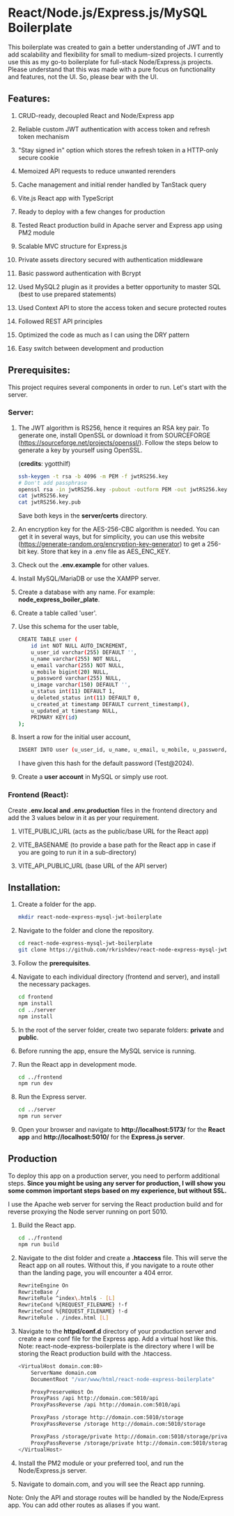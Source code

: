 # React/Node.js/Express.js/MySQL Boilerplate

This boilerplate was created to gain a better understanding of JWT and to add scalability and flexibility for small to medium-sized projects. I currently use this as my go-to boilerplate for full-stack Node/Express.js projects. Please understand that this was made with a pure focus on functionality and features, not the UI. So, please bear with the UI.

## Features:

1. CRUD-ready, decoupled React and Node/Express app

2. Reliable custom JWT authentication with access token and refresh token mechanism

3. "Stay signed in" option which stores the refresh token in a HTTP-only secure cookie

4. Memoized API requests to reduce unwanted rerenders

5. Cache management and initial render handled by TanStack query

6. Vite.js React app with TypeScript

7. Ready to deploy with a few changes for production

8. Tested React production build in Apache server and Express app using PM2 module

9. Scalable MVC structure for Express.js

10. Private assets directory secured with authentication middleware

11. Basic password authentication with Bcrypt

12. Used MySQL2 plugin as it provides a better opportunity to master SQL (best to use prepared statements)

13. Used Context API to store the access token and secure protected routes

14. Followed REST API principles

15. Optimized the code as much as I can using the DRY pattern

16. Easy switch between development and production

## Prerequisites:

This project requires several components in order to run. Let's start with the server.

### Server:

1. The JWT algorithm is RS256, hence it requires an RSA key pair. To generate one, install OpenSSL or download it from SOURCEFORGE (https://sourceforge.net/projects/openssl/). Follow the steps below to generate a key by yourself using OpenSSL.

   (**credits**: ygotthilf)

   ```bash
   ssh-keygen -t rsa -b 4096 -m PEM -f jwtRS256.key
   # Don't add passphrase
   openssl rsa -in jwtRS256.key -pubout -outform PEM -out jwtRS256.key.pub
   cat jwtRS256.key
   cat jwtRS256.key.pub
   ```

   Save both keys in the **server/certs** directory.

2. An encryption key for the AES-256-CBC algorithm is needed. You can get it in several ways, but for simplicity, you can use this website (https://generate-random.org/encryption-key-generator) to get a 256-bit key. Store that key in a .env file as AES_ENC_KEY.

3. Check out the **.env.example** for other values.

4. Install MySQL/MariaDB or use the XAMPP server.

5. Create a database with any name. For example: **node_express_boiler_plate**.

6. Create a table called 'user'.

7. Use this schema for the user table,

   ```bash
   CREATE TABLE user (
       id int NOT NULL AUTO_INCREMENT,
       u_user_id varchar(255) DEFAULT '',
       u_name varchar(255) NOT NULL,
       u_email varchar(255) NOT NULL,
       u_mobile bigint(20) NULL,
       u_password varchar(255) NULL,
       u_image varchar(150) DEFAULT '',
       u_status int(11) DEFAULT 1,
       u_deleted_status int(11) DEFAULT 0,
       u_created_at timestamp DEFAULT current_timestamp(),
       u_updated_at timestamp NULL,
       PRIMARY KEY(id)
   );
   ```

8. Insert a row for the initial user account,

   ```bash
   INSERT INTO user (u_user_id, u_name, u_email, u_mobile, u_password, u_image) VALUES (CONCAT('UID', FLOOR(100000000 + RAND() * 899999999)), 'Dev', 'developer@gmail.com', '9411111111', '$2y$10$veKVq0kHaVuMBN84Fj27u.eM4Fd4/e8DlreDsj6I1XOtmdVNjRS7O', '');
   ```

   I have given this hash for the default password (Test@2024).

9. Create a **user account** in MySQL or simply use root.

### Frontend (React):

Create **.env.local and .env.production** files in the frontend directory and add the 3 values below in it as per your requirement.

1. VITE_PUBLIC_URL (acts as the public/base URL for the React app)

2. VITE_BASENAME (to provide a base path for the React app in case if you are going to run it in a sub-directory)

3. VITE_API_PUBLIC_URL (base URL of the API server)

## Installation:

1. Create a folder for the app.

   ```bash
   mkdir react-node-express-mysql-jwt-boilerplate
   ```

2. Navigate to the folder and clone the repository.

   ```bash
   cd react-node-express-mysql-jwt-boilerplate
   git clone https://github.com/rkrishdev/react-node-express-mysql-jwt-boilerplate .
   ```

3. Follow the **prerequisites**.

4. Navigate to each individual directory (frontend and server), and install the necessary packages.

   ```bash
   cd frontend
   npm install
   cd ../server
   npm install
   ```

5. In the root of the server folder, create two separate folders: **private** and **public**.

6. Before running the app, ensure the MySQL service is running.

7. Run the React app in development mode.

   ```bash
   cd ../frontend
   npm run dev
   ```

8. Run the Express server.

   ```bash
   cd ../server
   npm run server
   ```

9. Open your browser and navigate to **http://localhost:5173/** for the **React app** and **http://localhost:5010/** for the **Express.js server**.

## Production

To deploy this app on a production server, you need to perform additional steps. **Since you might be using any server for production, I will show you some common important steps based on my experience, but without SSL.**

I use the Apache web server for serving the React production build and for reverse proxying the Node server running on port 5010.

1. Build the React app.

   ```bash
   cd ../frontend
   npm run build
   ```

2. Navigate to the dist folder and create a **.htaccess** file. This will serve the React app on all routes. Without this, if you navigate to a route other than the landing page, you will encounter a 404 error.

   ```bash
   RewriteEngine On
   RewriteBase /
   RewriteRule ^index\.html$ - [L]
   RewriteCond %{REQUEST_FILENAME} !-f
   RewriteCond %{REQUEST_FILENAME} !-d
   RewriteRule . /index.html [L]
   ```

3. Navigate to the **httpd/conf.d** directory of your production server and create a new conf file for the Express app. Add a virtual host like this. Note: react-node-express-boilerplate is the directory where I will be storing the React production build with the .htaccess.

   ```bash
   <VirtualHost domain.com:80>
       ServerName domain.com
       DocumentRoot "/var/www/html/react-node-express-boilerplate"

       ProxyPreserveHost On
       ProxyPass /api http://domain.com:5010/api
       ProxyPassReverse /api http://domain.com:5010/api

       ProxyPass /storage http://domain.com:5010/storage
       ProxyPassReverse /storage http://domain.com:5010/storage

       ProxyPass /storage/private http://domain.com:5010/storage/private
       ProxyPassReverse /storage/private http://domain.com:5010/storage/private
   </VirtualHost>
   ```

4. Install the PM2 module or your preferred tool, and run the Node/Express.js server.

5. Navigate to domain.com, and you will see the React app running.

Note: Only the API and storage routes will be handled by the Node/Express app. You can add other routes as aliases if you want.
